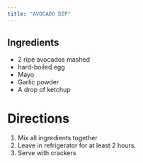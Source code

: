 ```yaml
---
title: "AVOCADO DIP"
---
```


 
## Ingredients
* 2 ripe avocados mashed
* hard-boiled egg
* Mayo
* Garlic powder
* A drop of ketchup

# Directions
1. Mix all ingredients together
2. Leave in refrigerator for at least 2 hours.
3. Serve with crackers
